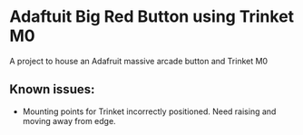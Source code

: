 # Adaftuit Big Red Button using Trinket M0
A project to house an Adafruit massive arcade button and Trinket M0

## Known issues:
* Mounting points for Trinket incorrectly positioned. Need raising and moving away from edge.

